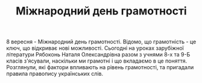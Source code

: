 ﻿---
title: Міжнародний день грамотності
---

8 вересня - Міжнародний день грамотності. Відомо, що грамотність - це ключ, що відкриває нові можливості. Сьогодні на уроках зарубіжної літератури Рябоконь Наталя Олександрівна разом з учнями 8-х та 9-Б класів з'ясували, наскільки ми грамотні і що вкладаємо в це поняття. Розглянули, які фактори впливають на рівень грамотності, та пригадали правила правопису українських слів.

<slideshow />